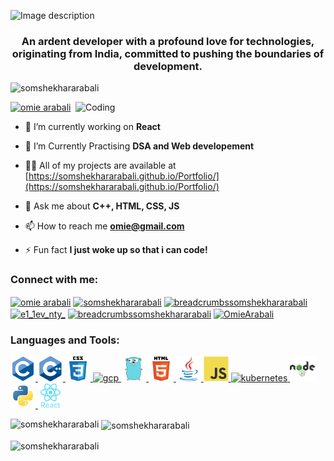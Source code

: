 
![Image description](https://imgur.com/QdAL7cG)


<h3 align="center">An ardent developer with a profound love for technologies, originating from India, committed to pushing the boundaries of development.</h3>

<p align="left"> <img src="https://komarev.com/ghpvc/?username=somshekhararabali&label=Profile%20views&color=0e75b6&style=flat" alt="somshekhararabali" /> </p>

<img align="right" alt="Coding" width="400" src="https://media.tenor.com/GK8hzRar4Z8AAAAj/glitch-crypto.gif">

<p align="left"> <a href="https://twitter.com/omie arabali" target="blank"><img src="https://img.shields.io/twitter/follow/omie arabali?logo=twitter&style=for-the-badge" alt="omie arabali" /></a> </p>

- 🔭 I’m currently working on **React**

- 🌱 I’m Currently Practising **DSA and Web developement**

- 👨‍💻 All of my projects are available at [https://somshekhararabali.github.io/Portfolio/](https://somshekhararabali.github.io/Portfolio/)

- 💬 Ask me about **C++, HTML, CSS, JS**

- 📫 How to reach me **omie@gmail.com**

- ⚡ Fun fact **I just woke up so that i can code!**

<h3 align="left">Connect with me:</h3>
<p align="left">
<a href="https://twitter.com/omie arabali" target="blank"><img align="center" src="https://raw.githubusercontent.com/rahuldkjain/github-profile-readme-generator/master/src/images/icons/Social/twitter.svg" alt="omie arabali" height="30" width="40" /></a>
<a href="https://linkedin.com/in/somshekhararabali" target="blank"><img align="center" src="https://raw.githubusercontent.com/rahuldkjain/github-profile-readme-generator/master/src/images/icons/Social/linked-in-alt.svg" alt="somshekhararabali" height="30" width="40" /></a>
<a href="https://kaggle.com/breadcrumbssomshekhararabali" target="blank"><img align="center" src="https://raw.githubusercontent.com/rahuldkjain/github-profile-readme-generator/master/src/images/icons/Social/kaggle.svg" alt="breadcrumbssomshekhararabali" height="30" width="40" /></a>
<a href="https://instagram.com/e1_1ev_nty_" target="blank"><img align="center" src="https://raw.githubusercontent.com/rahuldkjain/github-profile-readme-generator/master/src/images/icons/Social/instagram.svg" alt="e1_1ev_nty_" height="30" width="40" /></a>
<a href="https://www.leetcode.com/breadcrumbssomshekhararabali" target="blank"><img align="center" src="https://raw.githubusercontent.com/rahuldkjain/github-profile-readme-generator/master/src/images/icons/Social/leet-code.svg" alt="breadcrumbssomshekhararabali" height="30" width="40" /></a>
<a href="https://discord.gg/OmieArabali" target="blank"><img align="center" src="https://raw.githubusercontent.com/rahuldkjain/github-profile-readme-generator/master/src/images/icons/Social/discord.svg" alt="OmieArabali" height="30" width="40" /></a>
</p>

<h3 align="left">Languages and Tools:</h3>
<p align="left"> <a href="https://www.cprogramming.com/" target="_blank" rel="noreferrer"> <img src="https://raw.githubusercontent.com/devicons/devicon/master/icons/c/c-original.svg" alt="c" width="40" height="40"/> </a> <a href="https://www.w3schools.com/cpp/" target="_blank" rel="noreferrer"> <img src="https://raw.githubusercontent.com/devicons/devicon/master/icons/cplusplus/cplusplus-original.svg" alt="cplusplus" width="40" height="40"/> </a> <a href="https://www.w3schools.com/css/" target="_blank" rel="noreferrer"> <img src="https://raw.githubusercontent.com/devicons/devicon/master/icons/css3/css3-original-wordmark.svg" alt="css3" width="40" height="40"/> </a> <a href="https://cloud.google.com" target="_blank" rel="noreferrer"> <img src="https://www.vectorlogo.zone/logos/google_cloud/google_cloud-icon.svg" alt="gcp" width="40" height="40"/> </a> <a href="https://golang.org" target="_blank" rel="noreferrer"> <img src="https://raw.githubusercontent.com/devicons/devicon/master/icons/go/go-original.svg" alt="go" width="40" height="40"/> </a> <a href="https://www.w3.org/html/" target="_blank" rel="noreferrer"> <img src="https://raw.githubusercontent.com/devicons/devicon/master/icons/html5/html5-original-wordmark.svg" alt="html5" width="40" height="40"/> </a> <a href="https://www.java.com" target="_blank" rel="noreferrer"> <img src="https://raw.githubusercontent.com/devicons/devicon/master/icons/java/java-original.svg" alt="java" width="40" height="40"/> </a> <a href="https://developer.mozilla.org/en-US/docs/Web/JavaScript" target="_blank" rel="noreferrer"> <img src="https://raw.githubusercontent.com/devicons/devicon/master/icons/javascript/javascript-original.svg" alt="javascript" width="40" height="40"/> </a> <a href="https://kubernetes.io" target="_blank" rel="noreferrer"> <img src="https://www.vectorlogo.zone/logos/kubernetes/kubernetes-icon.svg" alt="kubernetes" width="40" height="40"/> </a> <a href="https://nodejs.org" target="_blank" rel="noreferrer"> <img src="https://raw.githubusercontent.com/devicons/devicon/master/icons/nodejs/nodejs-original-wordmark.svg" alt="nodejs" width="40" height="40"/> </a> <a href="https://www.python.org" target="_blank" rel="noreferrer"> <img src="https://raw.githubusercontent.com/devicons/devicon/master/icons/python/python-original.svg" alt="python" width="40" height="40"/> </a> <a href="https://reactjs.org/" target="_blank" rel="noreferrer"> <img src="https://raw.githubusercontent.com/devicons/devicon/master/icons/react/react-original-wordmark.svg" alt="react" width="40" height="40"/> </a> </p>

<p><img align="left" src="https://github-readme-stats.vercel.app/api/top-langs?username=somshekhararabali&show_icons=true&locale=en&layout=compact" alt="somshekhararabali" /></p>

<p>&nbsp;<img align="center" src="https://github-readme-stats.vercel.app/api?username=somshekhararabali&show_icons=true&locale=en" alt="somshekhararabali" /></p>

<p><img align="center" src="https://github-readme-streak-stats.herokuapp.com/?user=somshekhararabali&" alt="somshekhararabali" /></p>
